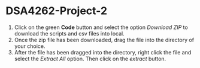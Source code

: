 # DSA4262-Project-2
1. Click on the green **Code** button and select the option *Download ZIP* to download the scripts and csv files into local.
2. Once the zip file has been downloaded, drag the file into the directory of your choice.
3. After the file has been dragged into the directory, right click the file and select the *Extract All* option. Then click on the *extract* button.

